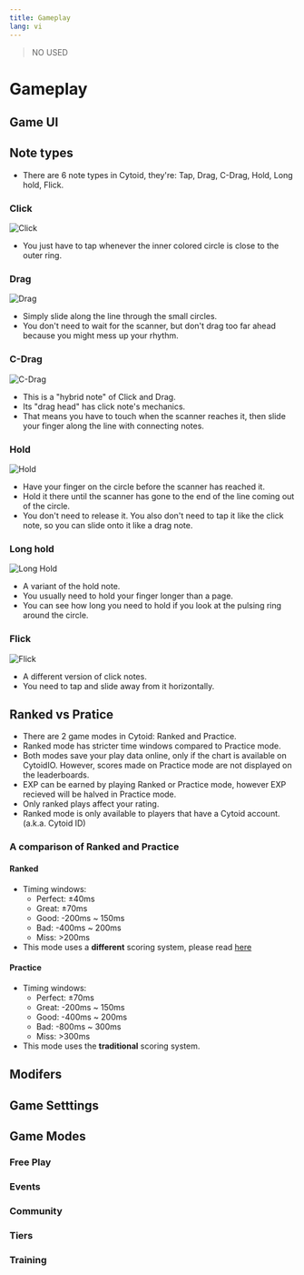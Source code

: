 ```yaml
---
title: Gameplay
lang: vi
---
```


> NO USED
# Gameplay

## Game UI


## Note types

- There are 6 note types in Cytoid, they're: Tap, Drag, C-Drag, Hold, Long hold, Flick.

### Click

![Click](/en/gameplay/_source_general.md/click.gif ":class=side-img")

- You just have to tap whenever the inner colored circle is close to the outer ring.


### Drag

![Drag](/en/gameplay/_source_general.md/drag.gif ":class=side-img")

- Simply slide along the line through the small circles.
- You don't need to wait for the scanner, but don't drag too far ahead because you might mess up your rhythm.


### C-Drag

![C-Drag](/en/gameplay/_source_general.md/c-drag.gif ":class=side-img")

- This is a "hybrid note" of Click and Drag.
- Its "drag head" has click note's mechanics. 
- That means you have to touch when the scanner reaches it, then slide your finger along the line with connecting notes.

### Hold

![Hold](/en/gameplay/_source_general.md/hold.gif ":class=side-img")

- Have your finger on the circle before the scanner has reached it.
- Hold it there until the scanner has gone to the end of the line coming out of the circle.
- You don't need to release it. You also don't need to tap it like the click note, so you can slide onto it like a drag note.

### Long hold

![Long Hold](/en/gameplay/_source_general.md/long_hold.gif ":class=side-img")

- A variant of the hold note.
- You usually need to hold your finger longer than a page.
- You can see how long you need to hold if you look at the pulsing ring around the circle.

### Flick

![Flick](/en/gameplay/_source_general.md/flick.gif ":class=side-img")

- A different version of click notes.
- You need to tap and slide away from it horizontally.

## Ranked vs Pratice

- There are 2 game modes in Cytoid: Ranked and Practice.
- Ranked mode has stricter time windows compared to Practice mode.
- Both modes save your play data online, only if the chart is available on CytoidIO. However, scores made on Practice mode are not displayed on the leaderboards.
- EXP can be earned by playing Ranked or Practice mode, however EXP recieved will be halved in Practice mode.
- Only ranked plays affect your rating.
- Ranked mode is only available to players that have a Cytoid account. (a.k.a. Cytoid ID)

### A comparison of Ranked and Practice

#### Ranked

- Timing windows:
  - Perfect: ±40ms
  - Great: ±70ms
  - Good: -200ms ~ 150ms
  - Bad: -400ms ~ 200ms
  - Miss: >200ms
- This mode uses a **different** scoring system, please read [here](https://github.com/Cytoid/Cytoid/wiki/%23.-Ranked-Mode-scoring)


#### Practice

- Timing windows:
  - Perfect: ±70ms
  - Great: -200ms ~ 150ms
  - Good: -400ms ~ 200ms
  - Bad: -800ms ~ 300ms
  - Miss: >300ms
- This mode uses the **traditional** scoring system.


## Modifers


## Game Setttings


## Game Modes

### Free Play

### Events

### Community


### Tiers

### Training

